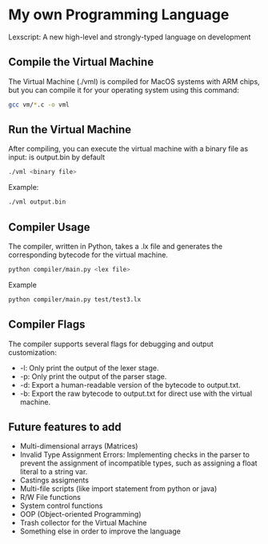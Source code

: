 # My own Programming Language
Lexscript: A new high-level and strongly-typed language on development

## Compile the Virtual Machine
The Virtual Machine (./vml) is compiled for MacOS systems with ARM chips, but you can compile it for your operating system using this command:
```bash
gcc vm/*.c -o vml
```

## Run the Virtual Machine
After compiling, you can execute the virtual machine with a binary file as input:
<binary file> is output.bin by default
```bash
./vml <binary file>
```
Example:
```bash
./vml output.bin
```

## Compiler Usage
The compiler, written in Python, takes a .lx file and generates the corresponding bytecode for the virtual machine.
```bash
python compiler/main.py <lex file>
```
Example
```bash
python compiler/main.py test/test3.lx
```

## Compiler Flags
The compiler supports several flags for debugging and output customization:

* -l: Only print the output of the lexer stage.
* -p: Only print the output of the parser stage.
* -d: Export a human-readable version of the bytecode to output.txt.
* -b: Export the raw bytecode to output.txt for direct use with the virtual machine.

## Future features to add
- Multi-dimensional arrays (Matrices)
- Invalid Type Assignment Errors: Implementing checks in the parser to prevent the assignment of incompatible types, such as assigning a float literal to a string var.
- Castings assigments
- Multi-file scripts (like import statement from python or java)
- R/W File functions
- System control functions
- OOP (Object-oriented Programming)
- Trash collector for the Virtual Machine
- Something else in order to improve the language
